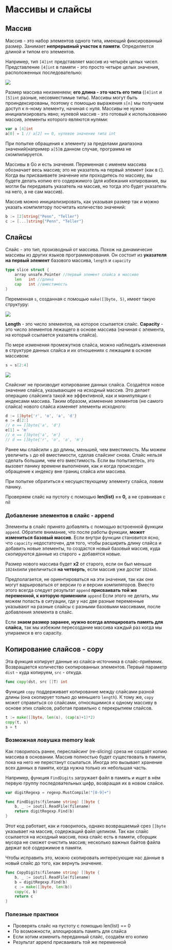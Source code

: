 # Массивы и слайсы

## Массив

Массив - это набор элементов одного типа, имеющий фиксированный размер. Занимает **непрерывный участок в памяти**. Определяется длиной и типом его элементов. 

Например, тип `[4]int` представляет массив из четырёх целых чисел. Представление `[4]int` в памяти - это просто четыре целых значения, расположенных последовательно:

<img src="../../media/go/slice-array.png" max-width="100%"/> 

Размер массива неизменяем; **его длина - это часть его типа** (`[4]int` и `[5]int` разные, несовместимые типы). Массивы могут быть проиндексированы, поэтому с помощью выражения `s[n]` мы получаем доступ к n-ному элементу, начиная с нуля. Массивы не нужно инициализировать явно; нулевой массив - это готовый к использованию массив, элементы которого являются нулями:

```go
var a [4]int
a[0] = 1 // a[2] == 0, нулевое значение типа int
```

При попытке обращения к элементу за пределами диапазона значений(например `a[5]`в данном случае, программа не скомпилируется.

Массивы в Go и есть значения. Переменная с именем массива обозначает весь массив; это не указатель на первый элемент (как в `С`). Когда вы присваиваете значение или проходитесь по массиву, вы будете делать копию его содержимого (для избежания копирования, вы могли бы передавать указатель на массив, но тогда это будет указатель на него, а не сам массив). 

Массив можно инициализировать, как указывая размер так и можно указать компилятору посчитать количество значений:

```go
b := [2]string{"Penn", "Teller"}
с := [...]string{"Penn", "Teller"}
```

## Слайсы

Слайс - это тип, производный от массива. Похож на динамичесие массивы из других языков программирования. Он состоит из **указателя на первый элемент** базового массива, `length` и `capacity`

```go
type slice struct {
    array unsafe.Pointer //первый элемент слайса в массиве
    len   int //длина
    cap   int //вместимость
}
```

Переменная `s`, созданная с помощью `make([]byte, 5)`, имеет такую структуру:

<img src="../../media/go/slice-1.png" max-width="100%"/>

**Length** - это число элементов, на которое ссылается слайс. **Capacity** - это число элементов лежащего в основе массива (начиная с элемента, на который ссылается указатель слайса). 

По мере изменения промежутков слайса, можно наблюдать изменения в структуре данных слайса и их отношениях с лежащим в основе массивом:

```go
s = s[2:4]
```

<img src="../../media/go/slice-2.png" max-width="100%"/>

Слайсниг не производит копирование данных слайса. Создаётся новое значение слайса, указывающее на исходный массив. Это делает операцию слайсинга такой же эффективной, как и манипуляции с индексами массива. Таким образом, изменение элементов (не самого слайса) нового слайса изменяет элементы исходного:

```go
d := []byte{'r', 'o', 'a', 'd'}
e := d[2:] 
// e == []byte{'a', 'd'}
e[1] = 'm'
// e == []byte{'a', 'm'}
// d == []byte{'r', 'o', 'a', 'm'}
```

Ранее мы слайсили `s` до длины, меньшей, чем вместимость. Мы можем увеличить `s` до её вместимости, сделав слайсинг снова. Слайс нельзя сделать большим, чем его вместимость. Если вы попытаетесь, это вызовет панику времени выполнения, как и когда происходит обращение к индексу вне границ слайса или массива.

При попытке обратиться к несуществующему элементу слайса, ловим панику.

Проверяем слайс на пустоту с помощью **len(list) == 0,**  а не сравнивая с nil

### Добавление элементов в слайc - append

Элементы в слайс принято добавлять с помощью встроенной функции `append`.
Обратите внимание, что после работы функции, **может измениться базовый массив**. Если внутри функции становится ясно, что `capacity` недостаточен, для того, чтобы расширить длину слайса и добавить новые элементы, то создастся новый базовый массив, куда скопируются данные из старого + добавятся новые.

Размер нового массива будет **х2** от старого, если он был меньше `1024кб`или увеличиться **на четверть**, если массив уже достиг `1024кб`.

Предполагается, не ориентироваться на эти значения, так как они могут варьироваться от версии го и версии компиляторов. Вместо этого всегда следует результат `append` **присваивать той же переменной, к которую применили** `append` Если этого не делать, мы можем попасть в ситуации, где у нас две разные переменные указывают на разные слайсы с разными базовыми массивами, после добавления элемента в слайс.

Если **знаем размер заранее, нужно всегда аллоцировать память для слайса,** так мы избежим пересоздание массива каждый раз когда мы упираемся в его capacity.

## Копирование слайсов - copy

Эта функция копирует данные из слайса-источника в слайс-приёмник. Возвращается количество скопированных элементов. Первый параметр `dist` - куда копируем, `src` - откуда.

```go
func copy(dst, src []T) int
```

Функция `copy` поддерживает копирование между слайсами разной длины (она скопирует только до меньшего `length`). К тому же, `copy` может справиться со слайсами, относящимися к одному массиву в основе этих слайсов, работая правильно с перекрытием слайсов.

```go
t := make([]byte, len(s), (cap(s)+1)*2)
copy(t, s)
s = t
```

### Возможная ловушка memory leak

Как говорилось ранее, переслайсинг (re-slicing) среза не создаёт копию массива в основании. Массив полностью будет существовать в памяти, пока на него не перестанут ссылаться. Иногда это вызывает хранение всех данных в памяти, когда нужна только их небольшая часть.

Например, функция `FindDigits` загружает файл в память и ищет в нём первую группу последовательных цифр, возвращая их в новом слайсе.

```go
var digitRegexp = regexp.MustCompile("[0-9]+")

func FindDigits(filename string) []byte {
    b, _ := ioutil.ReadFile(filename)
    return digitRegexp.Find(b)
}
```

Этот код работает, как и говорилось, однако возвращаемый срез `[]byte` указывает на массив, содержащий файл целиком. Так как слайс ссылается на исходный массив, пока слайс есть в памяти, сборщик мусора не сможет очистить массив; несколько важных байтов файла держат всё содержимое в памяти.

Чтобы исправить это, можно скопировать интересующие нас данные в новый слайс до того, как вернуть значение.

```go
func CopyDigits(filename string) []byte {
    b, _ := ioutil.ReadFile(filename)
    b = digitRegexp.Find(b)
    c := make([]byte, len(b))
    copy(c, b)
    return c
}
```

### Полезные практики

- Проверять слайс на пустоту с помощью len(list) == 0
- По возможности, аллоцировать память для слайса
- Если хотим изменить переданный слайс, создаём его копию
- Результат append присваивать той же переменной